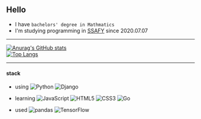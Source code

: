 ## Hello

- I have `bachelors' degree in Mathmatics`
- I'm studying programming in [SSAFY](https://www.ssafy.com/) since 2020.07.07

----
[![Anurag's GitHub stats](https://github-readme-stats.vercel.app/api?username=mintropy)](https://github.com/anuraghazra/github-readme-stats) <br>
[![Top Langs](https://github-readme-stats.vercel.app/api/top-langs/?username=mintropy)](https://github.com/anuraghazra/github-readme-stats) <br>
<!-- [![Solved.ac 프로필](http://mazassumnida.wtf/api/generate_badge?boj=mintropy)](https://solved.ac/mintropy) -->

----
#### stack
- using
![Python](https://img.shields.io/badge/Python-3776AB.svg?&style=for-the-badge&logo=Python&logoColor=white)
![Django](https://img.shields.io/badge/Django-092E20.svg?&style=for-the-badge&logo=Django&logoColor=white)

- learning
![JavaScript](https://img.shields.io/badge/JavaScript-F7DF1E.svg?&style=for-the-badge&logo=JavaScript&logoColor=white)
![HTML5](https://img.shields.io/badge/HTML5-E34F26.svg?&style=for-the-badge&logo=HTML5&logoColor=white)
![CSS3](https://img.shields.io/badge/CSS3-1572B6.svg?&style=for-the-badge&logo=CSS3&logoColor=white)
![Go](https://img.shields.io/badge/Go-00ADD8.svg?&style=for-the-badge&logo=Go&logoColor=white)

- used
![pandas](https://img.shields.io/badge/pandas-150458.svg?&style=for-the-badge&logo=pandas&logoColor=white)
![TensorFlow](https://img.shields.io/badge/TensorFlow-FF6F00.svg?&style=for-the-badge&logo=TensorFlow&logoColor=white)
